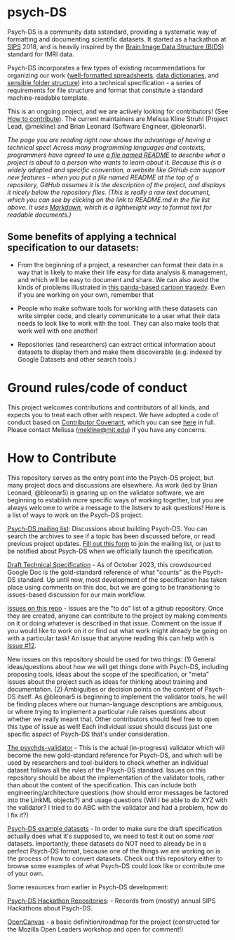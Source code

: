 # psych-DS

Psych-DS is a community data sstandard, providing a systematic way of formatting and documenting scientific datasets. It started as a hackathon at [SIPS](https://improvingpsych.org) 2018, and is heavily inspired by the [Brain Image Data Structure (BIDS)](https://bids.neuroimaging.io/) standard for fMRI data.

Psych-DS incorporates a few types of existing recommendations for organizing our work ([well-formatted spreadsheets](https://peerj.com/preprints/3183/), [data dictionaries](https://osf.io/vd4y3/), and [sensible folder structure](https://www.projecttier.org/tier-protocol/specifications/)) into a technical specification - a series of requirements for file structure and format that constitute a standard machine-readable template.

This is an ongoing project, and we are actively looking for contributors! (See [How to contribute](#how-to-contribute)). The current maintainers are Melissa Kline Struhl (Project Lead, @mekline) and Brian Leonard (Software Engineer, @bleonar5). 

*The page you are reading right now shows the advantage of having a technical spec! Across many programming languages and contexts, programmers have agreed to use [a file named README](https://en.wikipedia.org/wiki/README) to describe what a project is about to a person who wants to learn about it.  Because this is a widely adopted and specific convention, a website like GitHub can support new features - when you put a file named README at the top of a repository, GitHub assumes it is the description of the project, and displays it nicely below the repository files. (This is really a raw text document, which you can see by clicking on the link to README.md in the file list above. It uses [Markdown](https://en.wikipedia.org/wiki/Markdown), which is a lightweight way to format text for readable documents.)*

## Some benefits of applying a technical specification to our datasets:

* From the beginning of a project, a researcher can format their data in a way that is likely to make their life easy for data analysis & management, and which will be easy to document and share. We can also avoid the kinds of problems illustrated in [this panda-based cartoon tragedy](https://youtu.be/N2zK3sAtr-4?t=88). Even if you are working on your own, remember that 

* People who make software tools for working with these datasets can write simpler code, and clearly communicate to a user what their data needs to look like to work with the tool. They can also make tools that work well with one another!

* Repositories (and researchers) can extract critical information about datasets to display them and make them discoverable (e.g. indexed by Google Datasets and other search tools.)  

# Ground rules/code of conduct

This project welcomes contributions and contributors of all kinds, and expects you to treat each other with respect. We have adopted a code of conduct based on [Contributor Covenant](https://www.contributor-covenant.org/version/1/4/code-of-conduct), which you can see [here](https://github.com/psych-ds/psych-DS/blob/master/CODE_OF_CONDUCT.md) in full.  Please contact Melissa (mekline@mit.edu) if you have any concerns.

# How to Contribute

This repository serves as the entry point into the Psych-DS project, but many project docs and discussions are elsewhere. As work (led by Brian Leonard, @bleonar5) is gearing up on the validator software, we are beginning to establish more specific ways of working together, but you are always welcome to write a message to the listserv to ask questions! Here is a list of ways to work on the Psych-DS project:

[Psych-DS mailing list](https://groups.google.com/forum/#!forum/psych-data-standards): Discussions about building Psych-DS. You can search the archives to see if a topic has been discussed before, or read previous project updates. [Fill out this form](https://goo.gl/forms/2dd6rouM1efJ3UBh2) to join the mailing list, or just to be notified about Psych-DS when we officially launch the specification.

[Draft Technical Specification](https://docs.google.com/document/d/1u8o5jnWk0Iqp_J06PTu5NjBfVsdoPbBhstht6W0fFp0/edit?usp=sharing) - As of October 2023, this crowdsourced Google Doc is the gold-standard reference of what "counts" as the Psych-DS standard. Up until now, most development of the specification has taken place using comments on this doc, but we are going to be transitioning to issues-based discussion for our main workflow. 

[Issues on this repo](https://github.com/psych-ds/psych-DS/issues) - Issues are the "to do" list of a github repository. Once they are created, anyone can contribute to the project by making comments on it or doing whatever is described in that issue.  Comment on the issue if you would like to work on it or find out what work might already be going on with a particular task! An issue that anyone reading this can help with is [Issue #12](https://github.com/psych-ds/psych-DS/issues/12). 

New issues on this repository should be used for two things: (1) General ideas/questions about how we will get things done with Psych-DS, including proposing tools, ideas about the scope of the specification, or "meta" issues about the project such as ideas for thinking about training and documentation. (2) Ambiguities or decision points on the content of Psych-DS itself. As @bleonar5 is beginning to implement the validator tools, he will be finding places where our human-language descriptions are ambiguous, or where trying to implement a particular rule raises questions about whether we really meant that. Other contributors should feel free to open this type of issue as well! Each individual issue should discuss just one specific aspect of Psych-DS that's under consideration. 

[The psychds-validator](https://github.com/psych-ds/psychds-validator/) - This is the actual (in-progress) validator which will become the new gold-standard reference for Psych-DS, and which will be used by researchers and tool-builders to check whether an individual dataset follows all the rules of the Psych-DS standard. Issues on this repository should be about the implementation of the validator tools, rather than about the content of the specification.  This can include both engineering/architecture questions (how should error messages be factored into the LinkML objects?) and usage questions (Will I be able to do XYZ with the validator? I tried to do ABC with the validator and had a problem, how do I fix it?) 

[Psych-DS example datasets](https://github.com/psych-ds/example-datasets) - In order to make sure the draft specification actually does what it's supposed to, we need to test it out on some *real* datasets. Importantly, these datasets do NOT need to already be in a perfect Psych-DS format, because one of the things we are working on is the process of how to convert datasets. Check out this repository either to browse some examples of what Psych-DS could look like or contribute one of your own. 

Some resources from earlier in Psych-DS development: 

[Psych-DS Hackathon Repositories](https://osf.io/dctue/): - Records from (mostly) annual SIPS Hackathons about Psych-DS.

[OpenCanvas](https://docs.google.com/presentation/d/1GQUpUPL3dHGc-Eb_3dL6WcXnA4hXpUanjAc8jUp16S0/edit?usp=sharing) - a basic definition/roadmap for the project (constructed for the Mozilla Open Leaders workshop and open for comment!)
